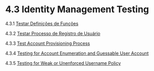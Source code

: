 # 4.3 Identity Management Testing

4.3.1 [Testar Definições de Funções](01-Testar_Definicoes_de_Funcoes.md)

4.3.2 [Testar Processo de Registro de Usuário](02-Testar_Processo_de_Registro_de_Usuario.md)

4.3.3 [Test Account Provisioning Process](03-Test_Account_Provisioning_Process.md)

4.3.4 [Testing for Account Enumeration and Guessable User Account](04-Testing_for_Account_Enumeration_and_Guessable_User_Account.md)

4.3.5 [Testing for Weak or Unenforced Username Policy](05-Testing_for_Weak_or_Unenforced_Username_Policy.md)

